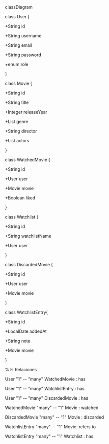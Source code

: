 classDiagram

class User {

+String id

+String username

+String email

+String password

+enum role

}

class Movie {

+String id

+String title

+Integer releaseYear

+List<String> genre

+String director

+List<String> actors

}

class WatchedMovie {

+String id

+User user

+Movie movie

+Boolean liked

}

class Watchlist {

+String id

+String watchlistName

+User user

}

class DiscardedMovie {

+String id

+User user

+Movie movie

}

class WatchlistEntry{

+String id

+LocalDate addedAt

+String note

+Movie movie

}

%% Relaciones

User "1" -- "many" WatchedMovie : has

User "1" -- "many" WatchlistEntry : has

User "1" -- "many" DiscardedMovie : has

WatchedMovie "many" -- "1" Movie : watched

DiscardedMovie "many" -- "1" Movie : discarded

WatchlistEntry "many" -- "1" Movie: refers to

WatchlistEntry "many" -- "1" Watchlist : has
